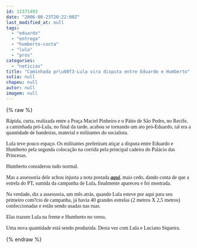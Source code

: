 ```yaml
---
id: 12371493
date: "2006-08-23T20:22:00Z"
last_modified_at: null
tags:
  - "eduardo"
  - "entrega"
  - "humberto-costa"
  - "lula"
  - "pros"
categories:
  - "noticias"
title: "Caminhada pr\u00f3-Lula vira disputa entre Eduardo e Humberto"
sutia: null
chapeu: null
autor: null
imagem: null
---
```

{% raw %}
<p><P><FONT face=Verdana>Rápida, curta, realizada entre a Praça Maciel Pinheiro e o Pátio de São Pedro, no Recife, a caminhada pró-Lula, no final da tarde, acabou se tornando um ato pró-Eduardo, tal era a quantidade de bandeiras, material e militantes do socialista.</FONT></P></p>
<p><P><FONT face=Verdana>Lula teve pouco espaço. Os militantes preferiram atiçar a disputa entre Eduardo e Humberto pela segunda colocação na corrida pela principal cadeira do Palácio das Princesas.</FONT></P></p>
<p><P><FONT face=Verdana>Humberto considerou tudo normal. </FONT></P></p>
<p><P><FONT face=Verdana>Mas a assessoria dele achou injusta a nota postada <STRONG><EM><U><A href=\"https://jc3.uol.com.br/blogs/jc////index.php#956\">aqui</A></U></EM></STRONG>, mais cedo, dando conta de que a estrela do PT, sumida da campanha de Lula, finalmente apareceu e foi mostrada.</FONT></P></p>
<p><P><FONT face=Verdana>Na verdade, diz a assessoria, um mês atrás, quando Lula esteve por aqui para seu primeiro com?cio de campanha, já havia 40 grandes estrelas (2 metros X 2,5 metros) confeccionadas e estão sendo usadas nas ruas.</FONT></P></p>
<p><P><FONT face=Verdana>Elas trazem Lula na frente e Humberto no verso.</FONT></P></p>
<p><P><FONT face=Verdana>Uma nova quantidade está sendo produzida. Desta vez com Lula e Luciano Siqueira.</FONT></P> </p>
{% endraw %}